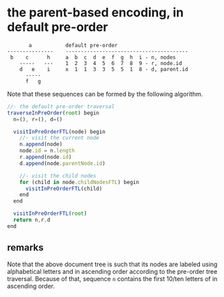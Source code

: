 
<!-- ======================================================================= -->
# the parent-based encoding, in default pre-order

```
       a           default pre-order
---------------    ----------------------------------------
 b    c      h     a  b  c  d  e  f  g  h  i - n, nodes
    -----   ---    1  2  3  4  5  6  7  8  9 - r, node.id
    d   e    i     x  1  1  3  3  5  5  1  8 - d, parent.id
      -----
      f   g
```

Note that these sequences can be formed by the following algorithm.

```js
//- the default pre-order traversal
traverseInPreOrder(root) begin
  n=(), r=(), d=()

  visitInPreOrderFTL(node) begin
    //- visit the current node
    n.append(node)
    node.id = n.length
    r.append(node.id)
    d.append(node.parentNode.id)

    //- visit the child nodes
    for (child in node.childNodesFTL) begin
      visitInPreOrderFTL(child)
    end
  end

  visitInPreOrderFTL(root)
  return n,r,d
end
```

<!-- ======================================================================= -->
## remarks

Note that the above document tree is such that its nodes are labeled using
alphabetical letters and in ascending order according to the pre-order tree
traversal. Because of that, sequence `n` contains the first 10/ten letters
of in ascending order.
